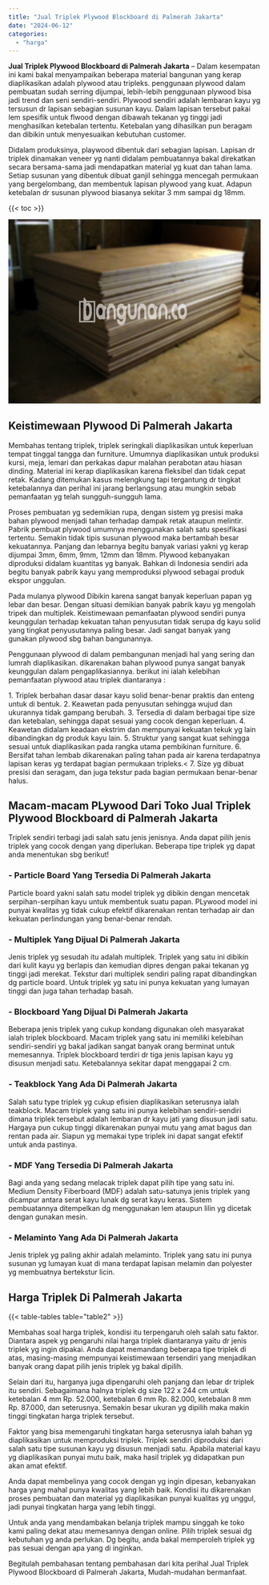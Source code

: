 ```yaml
---
title: "Jual Triplek Plywood Blockboard di Palmerah Jakarta"
date: "2024-06-12"
categories: 
  - "harga"
---
```


**Jual Triplek Plywood Blockboard di Palmerah Jakarta** – Dalam kesempatan ini kami bakal menyampaikan beberapa material bangunan yang kerap diaplikasikan adalah plywood atau tripleks. penggunaan plywood dalam pembuatan sudah serring dijumpai, lebih-lebih penggunaan plywood bisa jadi trend dan seni sendiri-sendiri. Plywood sendiri adalah lembaran kayu yg tersusun dr lapisan sebagian susunan kayu. Dalam lapisan tersebut pakai lem spesifik untuk flwood dengan dibawah tekanan yg tinggi jadi menghasilkan ketebalan tertentu. Ketebalan yang dihasilkan pun beragam dan dibikin untuk menyesuaikan kebutuhan customer.

Didalam produksinya, playwood dibentuk dari sebagian lapisan. Lapisan dr triplek dinamakan veneer yg nanti didalam pembuatannya bakal direkatkan secara bersama-sama jadi mendapatkan material yg kuat dan tahan lama. Setiap susunan yang dibentuk dibuat ganjil sehingga mencegah permukaan yang bergelombang, dan membentuk lapisan plywood yang kuat. Adapun ketebalan dr susunan plywood biasanya sekitar 3 mm sampai dg 18mm.

{{< toc >}}

![Jual Triplek Plywood Blockboard di Palmerah Jakarta](/images/jual-triplek-murah-18.png)

## Keistimewaan Plywood Di Palmerah Jakarta

Membahas tentang triplek, triplek seringkali diaplikasikan untuk keperluan tempat tinggal tangga dan furniture. Umumnya diaplikasikan untuk produksi kursi, meja, lemari dan perkakas dapur malahan perabotan atau hiasan dinding. Material ini kerap diaplikasikan karena fleksibel dan tidak cepat retak. Kadang ditemukan kasus melengkung tapi tergantung dr tingkat ketebalannya dan perihal ini jarang berlangsung atau mungkin sebab pemanfaatan yg telah sungguh-sungguh lama.

Proses pembuatan yg sedemikian rupa, dengan sistem yg presisi maka bahan plywood menjadi tahan terhadap dampak retak ataupun melintir. Pabrik pembuat plywood umumnya menggunakan salah satu spesifikasi tertentu. Semakin tidak tipis susunan plywood maka bertambah besar kekuatannya. Panjang dan lebarnya begitu banyak variasi yakni yg kerap dijumpai 3mm, 6mm, 9mm, 12mm dan 18mm. Plywood kebanyakan diproduksi didalam kuantitas yg banyak. Bahkan di Indonesia sendiri ada begitu banyak pabrik kayu yang memproduksi plywood sebagai produk ekspor unggulan.

Pada mulanya plywood Dibikin karena sangat banyak keperluan papan yg lebar dan besar. Dengan situasi demikian banyak pabrik kayu yg mengolah tripek dan multiplek. Keistimewaan pemanfaatan plywood sendiri punya keunggulan terhadap kekuatan tahan penyusutan tidak serupa dg kayu solid yang tingkat penyusutannya paling besar. Jadi sangat banyak yang gunakan plywood sbg bahan bangunannya.

Penggunaan plywood di dalam pembangunan menjadi hal yang sering dan lumrah diaplikasikan. dikarenakan bahan plywood punya sangat banyak keunggulan dalam pengaplikasiannya. berikut ini ialah kelebihan pemanfaatan plywood atau triplek diantaranya :

1\. Triplek berbahan dasar dasar kayu solid benar-benar praktis dan enteng untuk di bentuk. 2. Keawetan pada penyusutan sehingga wujud dan ukurannya tidak gampang berubah. 3. Tersedia di dalam berbagai tipe size dan ketebalan, sehingga dapat sesuai yang cocok dengan keperluan. 4. Keawetan didalam keadaan ekstrim dan mempunyai kekuatan tekuk yg lain dibandingkan dg produk kayu lain. 5. Struktur yang sangat kuat sehingga sesuai untuk diaplikasikan pada rangka utama pembikinan furniture. 6. Bersifat tahan lembab dikarenakan paling tahan pada air karena terdapatnya lapisan keras yg terdapat bagian permukaan tripleks.< 7. Size yg dibuat presisi dan seragam, dan juga tekstur pada bagian permukaan benar-benar halus.

## Macam-macam PLywood Dari Toko Jual Triplek Plywood Blockboard di Palmerah Jakarta

Triplek sendiri terbagi jadi salah satu jenis jenisnya. Anda dapat pilih jenis triplek yang cocok dengan yang diperlukan. Beberapa tipe triplek yg dapat anda menentukan sbg berikut!

### \- Particle Board Yang Tersedia Di Palmerah Jakarta

Particle board yakni salah satu model triplek yg dibikin dengan mencetak serpihan-serpihan kayu untuk membentuk suatu papan. PLywood model ini punyai kwalitas yg tidak cukup efektif dikarenakan rentan terhadap air dan kekuatan perlindungan yang benar-benar rendah.

### \- Multiplek Yang Dijual Di Palmerah Jakarta

Jenis triplek yg sesudah itu adalah multiplek. Triplek yang satu ini dibikin dari kulit kayu yg berlapis dan kemudian dipres dengan pakai tekanan yg tinggi jadi merekat. Tekstur dari multiplek sendiri paling rapat dibandingkan dg particle board. Untuk triplek yg satu ini punya kekuatan yang lumayan tinggi dan juga tahan terhadap basah.

### \- Blockboard Yang Dijual Di Palmerah Jakarta

Beberapa jenis triplek yang cukup kondang digunakan oleh masyarakat ialah triplek blockboard. Macam triplek yang satu ini memiliki kelebihan sendiri-sendiri yg bakal jadikan sangat banyak orang berminat untuk memesannya. Triplek blockboard terdiri dr tiga jenis lapisan kayu yg disusun menjadi satu. Ketebalannya sekitar dapat menggapai 2 cm.

### \- Teakblock Yang Ada Di Palmerah Jakarta

Salah satu type triplek yg cukup efisien diaplikasikan seterusnya ialah teakblock. Macam triplek yang satu ini punya kelebihan sendiri-sendiri dimana triplek tersebut adalah lembaran dr kayu jati yang disusun jadi satu. Hargaya pun cukup tinggi dikarenakan punyai mutu yang amat bagus dan rentan pada air. Siapun yg memakai type triplek ini dapat sangat efektif untuk anda pastinya.

### \- MDF Yang Tersedia Di Palmerah Jakarta

Bagi anda yang sedang melacak triplek dapat pilih tipe yang satu ini. Medium Density Fiberboard (MDF) adalah satu-satunya jenis triplek yang dicampur antara serat kayu lunak dg serat kayu keras. Sistem pembuatannya ditempelkan dg menggunakan lem ataupun lilin yg dicetak dengan gunakan mesin.

### \- Melaminto Yang Ada Di Palmerah Jakarta

Jenis triplek yg paling akhir adalah melaminto. Triplek yang satu ini punya susunan yg lumayan kuat di mana terdapat lapisan melamin dan polyester yg membuatnya bertekstur licin.

## Harga Triplek Di Palmerah Jakarta

{{< table-tables table="table2" >}}

Membahas soal harga triplek, kondisi itu terpengaruh oleh salah satu faktor. Diantara aspek yg pengaruhi nilai harga triplek diantaranya yaitu dr jenis triplek yg ingin dipakai. Anda dapat memandang beberapa tipe triplek di atas, masing-masing mempunyai keistimewaan tersendiri yang menjadikan banyak orang dapat pilih jenis triplek yg bakal dipilih.

Selain dari itu, harganya juga dipengaruhi oleh panjang dan lebar dr triplek itu sendiri. Sebagaimana halnya triplek dg size 122 x 244 cm untuk ketebalan 4 mm Rp. 52.000, ketebalan 6 mm Rp. 82.000, ketebalan 8 mm Rp. 87.000, dan seterusnya. Semakin besar ukuran yg dipilih maka makin tinggi tingkatan harga triplek tersebut.

Faktor yang bisa memengaruhi tingkatan harga seterusnya ialah bahan yg diaplikasikan untuk memproduksi triplek. Triplek sendiri diproduksi dari salah satu tipe susunan kayu yg disusun menjadi satu. Apabila material kayu yg diaplikasikan punyai mutu baik, maka hasil triplek yg didapatkan pun akan amat efektif.

Anda dapat membelinya yang cocok dengan yg ingin dipesan, kebanyakan harga yang mahal punya kwalitas yang lebih baik. Kondisi itu dikarenakan proses pembuatan dan material yg diaplikasikan punyai kualitas yg unggul, jadi punyai tingkatan harga yang lebih tinggi.

Untuk anda yang mendambakan belanja triplek mampu singgah ke toko kami paling dekat atau memesannya dengan online. Pilih triplek sesuai dg kebutuhan yg anda perlukan. Dg begitu, anda bakal memperoleh triplek yg pas sesuai dengan apa yang di inginkan.

Begitulah pembahasan tentang pembahasan dari kita perihal Jual Triplek Plywood Blockboard di Palmerah Jakarta, Mudah-mudahan bermanfaat.
